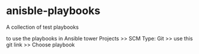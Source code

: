 # anisble-playbooks
A collection of test playbooks 

to use the playbooks in Ansible tower
Projects >> SCM Type: Git >> use this git link >> Choose playbook
